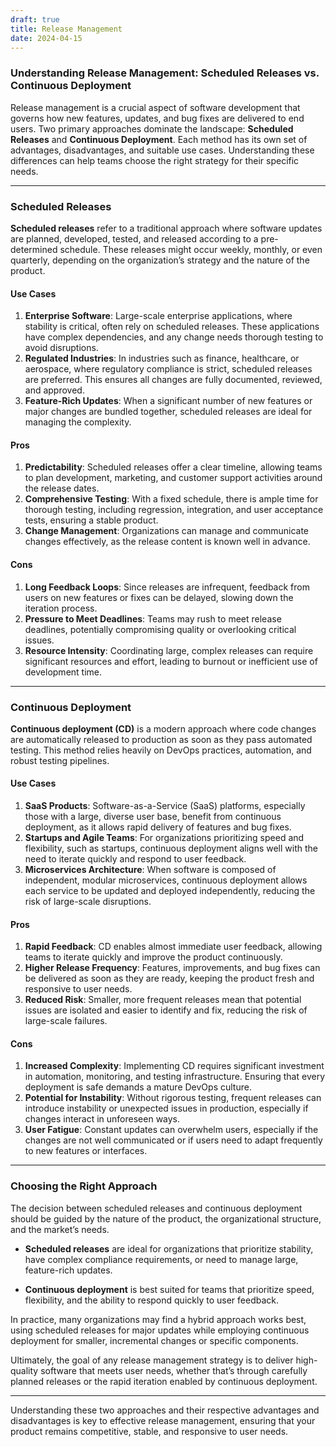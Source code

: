 ```yaml
---
draft: true
title: Release Management
date: 2024-04-15
---
```

### Understanding Release Management: Scheduled Releases vs. Continuous Deployment

Release management is a crucial aspect of software development that governs how new features, updates, and bug fixes are delivered to end users. Two primary approaches dominate the landscape: **Scheduled Releases** and **Continuous Deployment**. Each method has its own set of advantages, disadvantages, and suitable use cases. Understanding these differences can help teams choose the right strategy for their specific needs.

---

### Scheduled Releases

**Scheduled releases** refer to a traditional approach where software updates are planned, developed, tested, and released according to a pre-determined schedule. These releases might occur weekly, monthly, or even quarterly, depending on the organization’s strategy and the nature of the product.

#### **Use Cases**
1. **Enterprise Software**: Large-scale enterprise applications, where stability is critical, often rely on scheduled releases. These applications have complex dependencies, and any change needs thorough testing to avoid disruptions.
2. **Regulated Industries**: In industries such as finance, healthcare, or aerospace, where regulatory compliance is strict, scheduled releases are preferred. This ensures all changes are fully documented, reviewed, and approved.
3. **Feature-Rich Updates**: When a significant number of new features or major changes are bundled together, scheduled releases are ideal for managing the complexity.

#### **Pros**
1. **Predictability**: Scheduled releases offer a clear timeline, allowing teams to plan development, marketing, and customer support activities around the release dates.
2. **Comprehensive Testing**: With a fixed schedule, there is ample time for thorough testing, including regression, integration, and user acceptance tests, ensuring a stable product.
3. **Change Management**: Organizations can manage and communicate changes effectively, as the release content is known well in advance.

#### **Cons**
1. **Long Feedback Loops**: Since releases are infrequent, feedback from users on new features or fixes can be delayed, slowing down the iteration process.
2. **Pressure to Meet Deadlines**: Teams may rush to meet release deadlines, potentially compromising quality or overlooking critical issues.
3. **Resource Intensity**: Coordinating large, complex releases can require significant resources and effort, leading to burnout or inefficient use of development time.

---

### Continuous Deployment

**Continuous deployment (CD)** is a modern approach where code changes are automatically released to production as soon as they pass automated testing. This method relies heavily on DevOps practices, automation, and robust testing pipelines.

#### **Use Cases**
1. **SaaS Products**: Software-as-a-Service (SaaS) platforms, especially those with a large, diverse user base, benefit from continuous deployment, as it allows rapid delivery of features and bug fixes.
2. **Startups and Agile Teams**: For organizations prioritizing speed and flexibility, such as startups, continuous deployment aligns well with the need to iterate quickly and respond to user feedback.
3. **Microservices Architecture**: When software is composed of independent, modular microservices, continuous deployment allows each service to be updated and deployed independently, reducing the risk of large-scale disruptions.

#### **Pros**
1. **Rapid Feedback**: CD enables almost immediate user feedback, allowing teams to iterate quickly and improve the product continuously.
2. **Higher Release Frequency**: Features, improvements, and bug fixes can be delivered as soon as they are ready, keeping the product fresh and responsive to user needs.
3. **Reduced Risk**: Smaller, more frequent releases mean that potential issues are isolated and easier to identify and fix, reducing the risk of large-scale failures.

#### **Cons**
1. **Increased Complexity**: Implementing CD requires significant investment in automation, monitoring, and testing infrastructure. Ensuring that every deployment is safe demands a mature DevOps culture.
2. **Potential for Instability**: Without rigorous testing, frequent releases can introduce instability or unexpected issues in production, especially if changes interact in unforeseen ways.
3. **User Fatigue**: Constant updates can overwhelm users, especially if the changes are not well communicated or if users need to adapt frequently to new features or interfaces.

---

### Choosing the Right Approach

The decision between scheduled releases and continuous deployment should be guided by the nature of the product, the organizational structure, and the market’s needs. 

- **Scheduled releases** are ideal for organizations that prioritize stability, have complex compliance requirements, or need to manage large, feature-rich updates.
  
- **Continuous deployment** is best suited for teams that prioritize speed, flexibility, and the ability to respond quickly to user feedback.

In practice, many organizations may find a hybrid approach works best, using scheduled releases for major updates while employing continuous deployment for smaller, incremental changes or specific components. 

Ultimately, the goal of any release management strategy is to deliver high-quality software that meets user needs, whether that’s through carefully planned releases or the rapid iteration enabled by continuous deployment.

--- 

Understanding these two approaches and their respective advantages and disadvantages is key to effective release management, ensuring that your product remains competitive, stable, and responsive to user needs.
